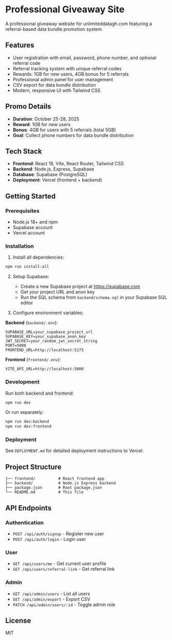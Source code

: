 # Professional Giveaway Site

A professional giveaway website for unlimiteddatagh.com featuring a referral-based data bundle promotion system.

## Features

- User registration with email, password, phone number, and optional referral code
- Referral tracking system with unique referral codes
- Rewards: 1GB for new users, 4GB bonus for 5 referrals
- Professional admin panel for user management
- CSV export for data bundle distribution
- Modern, responsive UI with Tailwind CSS

## Promo Details

- **Duration**: October 25-28, 2025
- **Reward**: 1GB for new users
- **Bonus**: 4GB for users with 5 referrals (total 5GB)
- **Goal**: Collect phone numbers for data bundle distribution

## Tech Stack

- **Frontend**: React 18, Vite, React Router, Tailwind CSS
- **Backend**: Node.js, Express, Supabase
- **Database**: Supabase (PostgreSQL)
- **Deployment**: Vercel (frontend + backend)

## Getting Started

### Prerequisites

- Node.js 18+ and npm
- Supabase account
- Vercel account

### Installation

1. Install all dependencies:
```bash
npm run install:all
```

2. Setup Supabase:
   - Create a new Supabase project at https://supabase.com
   - Get your project URL and anon key
   - Run the SQL schema from `backend/schema.sql` in your Supabase SQL editor

3. Configure environment variables:

**Backend** (`backend/.env`):
```
SUPABASE_URL=your_supabase_project_url
SUPABASE_KEY=your_supabase_anon_key
JWT_SECRET=your_random_jwt_secret_string
PORT=5000
FRONTEND_URL=http://localhost:5173
```

**Frontend** (`frontend/.env`):
```
VITE_API_URL=http://localhost:5000
```

### Development

Run both backend and frontend:
```bash
npm run dev
```

Or run separately:
```bash
npm run dev:backend
npm run dev:frontend
```

### Deployment

See `DEPLOYMENT.md` for detailed deployment instructions to Vercel.

## Project Structure

```
├── frontend/          # React frontend app
├── backend/           # Node.js Express backend
├── package.json       # Root package.json
└── README.md          # This file
```

## API Endpoints

### Authentication
- `POST /api/auth/signup` - Register new user
- `POST /api/auth/login` - Login user

### User
- `GET /api/users/me` - Get current user profile
- `GET /api/users/referral-link` - Get referral link

### Admin
- `GET /api/admin/users` - List all users
- `GET /api/admin/export` - Export CSV
- `PATCH /api/admin/users/:id` - Toggle admin role

## License

MIT

